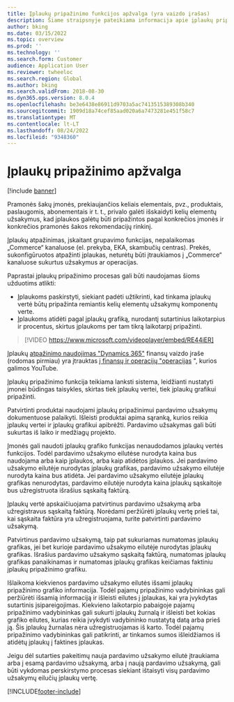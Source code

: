 ```yaml
---
title: Įplaukų pripažinimo funkcijos apžvalga (yra vaizdo įrašas)
description: Šiame straipsnyje pateikiama informacija apie įplaukų pripažinimo funkciją. Šia funkcija teikiama lanksti sistema, leidžianti nustatyti įmonei būdingas taisykles, skirtas kelių elementų užsakymų tiek įplaukų vertei, tiek įplaukų grafikui pripažinti.
author: bking
ms.date: 03/15/2022
ms.topic: overview
ms.prod: ''
ms.technology: ''
ms.search.form: Customer
audience: Application User
ms.reviewer: twheeloc
ms.search.region: Global
ms.author: bking
ms.search.validFrom: 2018-08-30
ms.dyn365.ops.version: 8.0.4
ms.openlocfilehash: be3e6438e86911d9703a5ac7413515389308b340
ms.sourcegitcommit: 1909d18a74cef85aad020a6a7473281e451f58c7
ms.translationtype: MT
ms.contentlocale: lt-LT
ms.lasthandoff: 08/24/2022
ms.locfileid: "9348360"
---
```

# <a name="revenue-recognition-overview"></a>Įplaukų pripažinimo apžvalga

[!include [banner](../includes/banner.md)]

Pramonės šakų įmonės, prekiaujančios keliais elementais, pvz., produktais, paslaugomis, abonementais ir t. t., privalo galėti išskaidyti kelių elementų užsakymus, kad įplaukos galėtų būti pripažintos pagal konkrečios įmonės ir konkrečios pramonės šakos rekomendacijų rinkinį.

Įplaukų atpažinimas, įskaitant grupavimo funkcijas, nepalaikomas „Commerce“ kanaluose (el. prekyba, EKA, skambučių centras). Prekės, sukonfigūruotos atpažinti įplaukas, neturėtų būti įtraukiamos į „Commerce“ kanaluose sukurtus užsakymus ar operacijas.

Paprastai įplaukų pripažinimo procesas gali būti naudojamas šioms užduotims atlikti:

* Įplaukoms paskirstyti, siekiant padėti užtikrinti, kad tinkama įplaukų vertė būtų pripažinta remiantis kelių elementų užsakymų komponentų verte.
* Įplaukoms atidėti pagal įplaukų grafiką, nurodantį sutartinius laikotarpius ir procentus, skirtus įplaukoms per tam tikrą laikotarpį pripažinti.

> [!VIDEO https://www.microsoft.com/videoplayer/embed/RE44iER]

Įplaukų [atpažinimo naudojimas "Dynamics 365"](https://youtu.be/v3amIsiqvoo) finansų vaizdo įraše (rodomas pirmiau) yra įtrauktas [į finansų ir operacijų "operacijas](https://www.youtube.com/playlist?list=PLcakwueIHoT_SYfIaPGoOhloFoCXiUSyW) ", kurios galimos YouTube.

Įplaukų pripažinimo funkcija teikiama lanksti sistema, leidžianti nustatyti įmonei būdingas taisykles, skirtas tiek įplaukų vertei, tiek įplaukų grafikui pripažinti.

Patvirtinti produktai naudojami įplaukų pripažinimui pardavimo užsakymų dokumentuose palaikyti. Išleisti produktai apima sąranką, kurios reikia įplaukų vertei ir įplaukų grafikui apibrėžti. Pardavimo užsakymas gali būti sukurtas iš laiko ir medžiagų projekto.

Įmonės gali naudoti įplaukų grafiko funkcijas nenaudodamos įplaukų vertės funkcijos. Todėl pardavimo užsakymo eilutėse nurodyta kaina bus naudojama arba kaip įplaukos, arba kaip atidėtos įplaukos. Jei pardavimo užsakymo eilutėje nurodytas įplaukų grafikas, pardavimo užsakymo eilutėje nurodyta kaina bus atidėta. Jei pardavimo užsakymo eilutėje įplaukų grafikas nenurodytas, pardavimo eilutėje nurodyta kaina įplaukų sąskaitoje bus užregistruota išrašius sąskaitą faktūrą.

Įplaukų vertė apskaičiuojama patvirtinus pardavimo užsakymą arba užregistravus sąskaitą faktūrą. Norėdami peržiūrėti įplaukų vertę prieš tai, kai sąskaita faktūra yra užregistruojama, turite patvirtinti pardavimo užsakymą.

Patvirtinus pardavimo užsakymą, taip pat sukuriamas numatomas įplaukų grafikas, jei bet kurioje pardavimo užsakymo eilutėje nurodytas įplaukų grafikas. Išrašius pardavimo užsakymo sąskaitą faktūrą, numatomas įplaukų grafikas panaikinamas ir numatomas įplaukų grafikas keičiamas faktiniu įplaukų pripažinimo grafiku.

Išlaikoma kiekvienos pardavimo užsakymo eilutės išsami įplaukų pripažinimo grafiko informacija. Todėl pajamų pripažinimo vadybininkas gali peržiūrėti išsamią informaciją ir išleisti eilutes į įplaukas, kai yra įvykdytas sutartinis įsipareigojimas. Kiekvieno laikotarpio pabaigoje pajamų pripažinimo vadybininkas gali sukurti įplaukų žurnalą ir išleisti bet kokias grafiko eilutes, kurias reikia įvykdyti vadybininko nustatytą datą arba prieš ją. Šis įplaukų žurnalas nėra užregistruojamas iš karto. Todėl pajamų pripažinimo vadybininkas gali patikrinti, ar tinkamos sumos išleidžiamos iš atidėtų įplaukų į faktines įplaukas.

Jeigu dėl sutarties pakeitimų nauja pardavimo užsakymo eilutė įtraukiama arba į esamą pardavimo užsakymą, arba į naują pardavimo užsakymą, gali būti vykdomas perskirstymo procesas siekiant ištaisyti visų pardavimo užsakymų eilučių įplaukų vertę.


[!INCLUDE[footer-include](../../includes/footer-banner.md)]

